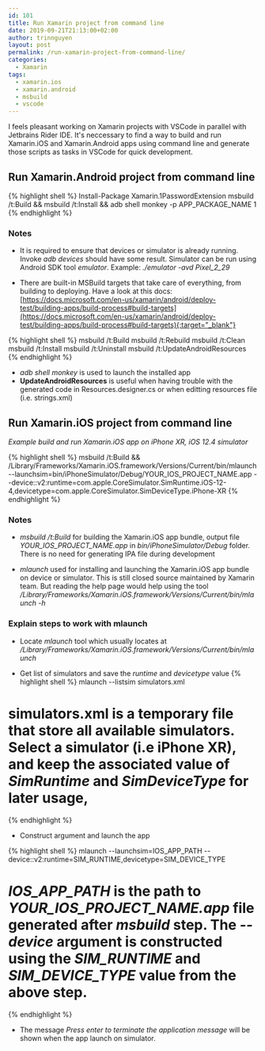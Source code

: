 ```yaml
---
id: 101
title: Run Xamarin project from command line
date: 2019-09-21T21:13:00+02:00
author: trinnguyen
layout: post
permalink: /run-xamarin-project-from-command-line/
categories:
  - Xamarin
tags:
  - xamarin.ios
  - xamarin.android
  - msbuild
  - vscode
---
```


I feels pleasant working on Xamarin projects with VSCode in parallel with Jetbrains Rider IDE. It's neccessary to find a way to build and run Xamarin.iOS and Xamarin.Android apps using command line and generate those scripts as tasks in VSCode for quick development.

## Run Xamarin.Android project from command line

{% highlight shell %}
Install-Package Xamarin.1PasswordExtension
msbuild /t:Build && msbuild /t:Install && adb shell monkey -p APP_PACKAGE_NAME 1
{% endhighlight %}

### Notes
- It is required to ensure that devices or simulator is already running. Invoke *adb devices* should have some result. Simulator can be run using Android SDK tool *emulator*. Example: *./emulator -avd Pixel_2_29*

- There are built-in MSBuild targets that take care of everything, from building to deploying. Have a look at this docs: [https://docs.microsoft.com/en-us/xamarin/android/deploy-test/building-apps/build-process#build-targets](https://docs.microsoft.com/en-us/xamarin/android/deploy-test/building-apps/build-process#build-targets){:target="_blank"}

{% highlight shell %}
msbuild /t:Build
msbuild /t:Rebuild
msbuild /t:Clean
msbuild /t:Install
msbuild /t:Uninstall
msbuild /t:UpdateAndroidResources
{% endhighlight %}

- *adb shell monkey* is used to launch the installed app
- **UpdateAndroidResources** is useful when having trouble with the generated code in Resources.designer.cs or when editting resources file (i.e. strings.xml)

## Run Xamarin.iOS project from command line

*Example build and run Xamarin.iOS app on iPhone XR, iOS 12.4 simulator*

{% highlight shell %}
msbuild /t:Build && /Library/Frameworks/Xamarin.iOS.framework/Versions/Current/bin/mlaunch --launchsim=bin/iPhoneSimulator/Debug/YOUR_IOS_PROJECT_NAME.app --device::v2:runtime=com.apple.CoreSimulator.SimRuntime.iOS-12-4,devicetype=com.apple.CoreSimulator.SimDeviceType.iPhone-XR
{% endhighlight %}

### Notes
- *msbuild /t:Build* for building the Xamarin.iOS app bundle, output file *YOUR_IOS_PROJECT_NAME.app* in *bin/iPhoneSimulator/Debug* folder. There is no need for generating IPA file during development

- *mlaunch* used for installing and launching the Xamarin.iOS app bundle on device or simulator. This is still closed source maintained by Xamarin team. But reading the help page would help using the tool
*/Library/Frameworks/Xamarin.iOS.framework/Versions/Current/bin/mlaunch -h*

### Explain steps to work with mlaunch
- Locate *mlaunch* tool which usually locates at */Library/Frameworks/Xamarin.iOS.framework/Versions/Current/bin/mlaunch*

- Get list of simulators and save the *runtime* and *devicetype* value
{% highlight shell %}
mlaunch --listsim simulators.xml

# simulators.xml is a temporary file that store all available simulators. Select a simulator (i.e iPhone XR), and keep the associated value of *SimRuntime* and *SimDeviceType* for later usage,
{% endhighlight %}

- Construct argument and launch the app

{% highlight shell %}
mlaunch --launchsim=IOS_APP_PATH --device::v2:runtime=SIM_RUNTIME,devicetype=SIM_DEVICE_TYPE

# *IOS_APP_PATH* is the path to *YOUR_IOS_PROJECT_NAME.app* file generated after *msbuild* step. The *--device* argument is constructed using the *SIM_RUNTIME* and *SIM_DEVICE_TYPE* value from the above step.
{% endhighlight %}
    
- The message *Press enter to terminate the application message* will be shown when the app launch on simulator.

